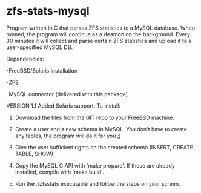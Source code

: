 zfs-stats-mysql
===============

Program written in C that parses ZFS statistics to a MySQL database. When runned, the program will continue as a deamon on the background.
Every 30 minutes it will collect and parse certain ZFS statistics and upload it to a user-specified MySQL DB.

Dependencies:

  -FreeBSD/Solaris installation

  -ZFS

  -MySQL connector (delivered with this package)

VERSION 1.1
Added Solaris support. To install:

  1. Download the files from the GIT repo to your FreeBSD machine.

  2. Create a user and a new schema in MySQL. You don't have to create any tables, the program will do it for you ;)
 
  3. Give the user sufficient rights on the created schema (INSERT, CREATE TABLE, SHOW)
  
  4. Copy the MySQL C API with 'make prepare'. If these are already installed, compile with 'make build'.
  
  5. Run the ./zfsstats executable and follow the steps on your screen.